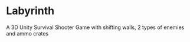 # Labyrinth
A 3D Unity Survival Shooter Game with shifting walls, 2 types of enemies and ammo crates
